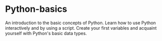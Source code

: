 # Python-basics
An introduction to the basic concepts of Python. Learn how to use Python interactively and by using a script. Create your first variables and acquaint yourself with Python's basic data types.
